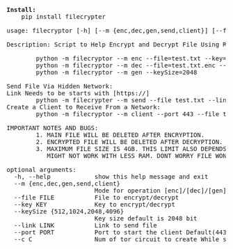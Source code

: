 <pre>
<b>Install:</b>
    pip install filecrypter

usage: filecryptor [-h] [--m {enc,dec,gen,send,client}] [--file FILE] [--key KEY] [--keySize {512,1024,2048,4096}] [--link LINK] [--port PORT] [--c C]

Description: Script to Help Encrypt and Decrypt File Using RSA Key.

        python -m filecryptor --m enc --file=test.txt --key=pub.key
        python -m filecryptor --m dec --file=test.txt.enc --key=private.key
        python -m filecryptor --m gen --keySize=2048

Send File Via Hidden Network:
Link Needs to be starts with [https://]
        python -m filecrypter --m send --file test.txt --link https://[HOST_IP]:443 --c 4
Create a Client to Receive From a Network:
        python -m filecryptor --m client --port 443 --file to_file

IMPORTANT NOTES AND BUGS:
        1. MAIN FILE WILL BE DELETED AFTER ENCRYPTION.
        2. ENCRYPTED FILE WILL BE DELETED AFTER DECRYPTION.
        3. MAXIMUM FILE SIZE IS 4GB. THIS LIMIT ALSO DEPENDS ON SYSTEM RAM.
           MIGHT NOT WORK WITH LESS RAM. DONT WORRY FILE WONT BE DELETED IF FAILED.

optional arguments:
  -h, --help            show this help message and exit
  --m {enc,dec,gen,send,client}
                        Mode for operation [enc]/[dec]/[gen]/[send]/[client]
  --file FILE           File to encrypt/decrypt
  --key KEY             Key to encrypt/decrypt
  --keySize {512,1024,2048,4096}
                        Key size default is 2048 bit
  --link LINK           Link to send file
  --port PORT           Port to start the client Default(443)
  --c C                 Num of tor circuit to create While sending file Default(3)


</pre>